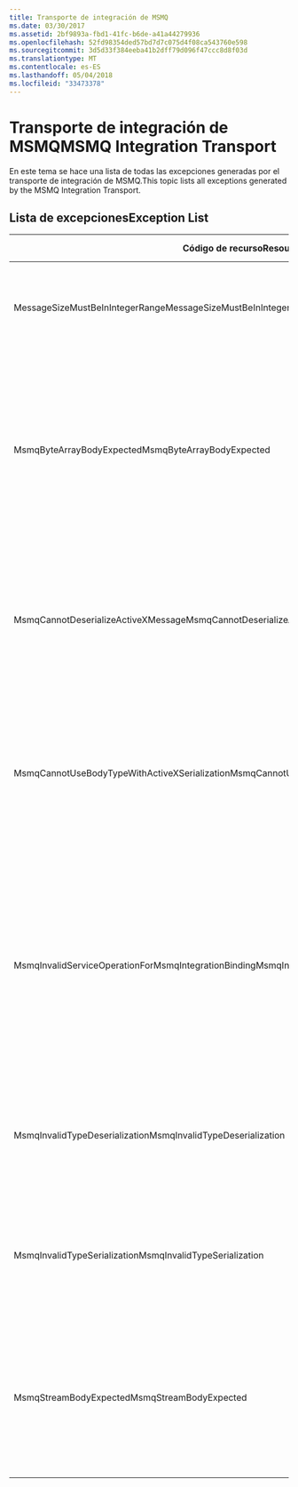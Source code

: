 ```yaml
---
title: Transporte de integración de MSMQ
ms.date: 03/30/2017
ms.assetid: 2bf9893a-fbd1-41fc-b6de-a41a44279936
ms.openlocfilehash: 52fd98354ded57bd7d7c075d4f08ca543760e598
ms.sourcegitcommit: 3d5d33f384eeba41b2dff79d096f47ccc8d8f03d
ms.translationtype: MT
ms.contentlocale: es-ES
ms.lasthandoff: 05/04/2018
ms.locfileid: "33473378"
---
```

# <a name="msmq-integration-transport"></a><span data-ttu-id="e4ee6-102">Transporte de integración de MSMQ</span><span class="sxs-lookup"><span data-stu-id="e4ee6-102">MSMQ Integration Transport</span></span>
<span data-ttu-id="e4ee6-103">En este tema se hace una lista de todas las excepciones generadas por el transporte de integración de MSMQ.</span><span class="sxs-lookup"><span data-stu-id="e4ee6-103">This topic lists all exceptions generated by the MSMQ Integration Transport.</span></span>  
  
## <a name="exception-list"></a><span data-ttu-id="e4ee6-104">Lista de excepciones</span><span class="sxs-lookup"><span data-stu-id="e4ee6-104">Exception List</span></span>  
  
|<span data-ttu-id="e4ee6-105">Código de recurso</span><span class="sxs-lookup"><span data-stu-id="e4ee6-105">Resource Code</span></span>|<span data-ttu-id="e4ee6-106">Cadena de recurso</span><span class="sxs-lookup"><span data-stu-id="e4ee6-106">Resource String</span></span>|  
|-------------------|---------------------|  
|<span data-ttu-id="e4ee6-107">MessageSizeMustBeInIntegerRange</span><span class="sxs-lookup"><span data-stu-id="e4ee6-107">MessageSizeMustBeInIntegerRange</span></span>|<span data-ttu-id="e4ee6-108">Este generador almacena en búfer los mensajes, por lo que los tamaños de los mensajes deben estar en el rango de un valor entero.</span><span class="sxs-lookup"><span data-stu-id="e4ee6-108">This factory buffers messages, so the message sizes must be in the range of an integer value.</span></span>|  
|<span data-ttu-id="e4ee6-109">MsmqByteArrayBodyExpected</span><span class="sxs-lookup"><span data-stu-id="e4ee6-109">MsmqByteArrayBodyExpected</span></span>|<span data-ttu-id="e4ee6-110">Se produjo una desigualdad entre el formato de serialización especificado y el cuerpo del mensaje de MSMQ.</span><span class="sxs-lookup"><span data-stu-id="e4ee6-110">A mismatch occurred between the specified serialization format and the body of the MSMQ message.</span></span> <span data-ttu-id="e4ee6-111">El mensaje no puede enviarse o recibirse.</span><span class="sxs-lookup"><span data-stu-id="e4ee6-111">The message cannot be sent or received.</span></span> <span data-ttu-id="e4ee6-112">El formato de serialización ByteArray requiere que el cuerpo del mensaje de MSMQ sea de tipo byte[].</span><span class="sxs-lookup"><span data-stu-id="e4ee6-112">The serialization format ByteArray requires the body of the MSMQ message to be of type byte[].</span></span>|  
|<span data-ttu-id="e4ee6-113">MsmqCannotDeserializeActiveXMessage</span><span class="sxs-lookup"><span data-stu-id="e4ee6-113">MsmqCannotDeserializeActiveXMessage</span></span>|<span data-ttu-id="e4ee6-114">Se ha producido un error de serialización de ActiveX.</span><span class="sxs-lookup"><span data-stu-id="e4ee6-114">An ActiveX serialization error occurred.</span></span> <span data-ttu-id="e4ee6-115">El mensaje no puede enviarse o recibirse.</span><span class="sxs-lookup"><span data-stu-id="e4ee6-115">The message cannot be sent or received.</span></span> <span data-ttu-id="e4ee6-116">El tipo de variante especificado para el cuerpo no coincide con el cuerpo del mensaje de MSMQ real.</span><span class="sxs-lookup"><span data-stu-id="e4ee6-116">The specified variant type for the body does not match the actual MSMQ message body.</span></span>|  
|<span data-ttu-id="e4ee6-117">MsmqCannotUseBodyTypeWithActiveXSerialization</span><span class="sxs-lookup"><span data-stu-id="e4ee6-117">MsmqCannotUseBodyTypeWithActiveXSerialization</span></span>|<span data-ttu-id="e4ee6-118">Las propiedades del mensaje no coinciden.</span><span class="sxs-lookup"><span data-stu-id="e4ee6-118">The properties of the message are mismatched.</span></span> <span data-ttu-id="e4ee6-119">El mensaje no puede enviarse o recibirse.</span><span class="sxs-lookup"><span data-stu-id="e4ee6-119">The message cannot be sent or received.</span></span> <span data-ttu-id="e4ee6-120">No se puede especificar la propiedad de mensaje BodyType si se utiliza el formato de serialización de ActiveX.</span><span class="sxs-lookup"><span data-stu-id="e4ee6-120">The BodyType message property cannot be specified if the ActiveX serialization format is used.</span></span>|  
|<span data-ttu-id="e4ee6-121">MsmqInvalidServiceOperationForMsmqIntegrationBinding</span><span class="sxs-lookup"><span data-stu-id="e4ee6-121">MsmqInvalidServiceOperationForMsmqIntegrationBinding</span></span>|<span data-ttu-id="e4ee6-122">Error en la validación de MsmqIntegrationBinding.</span><span class="sxs-lookup"><span data-stu-id="e4ee6-122">The MsmqIntegrationBinding validation failed.</span></span> <span data-ttu-id="e4ee6-123">No se puede iniciar el extremo de servicio.</span><span class="sxs-lookup"><span data-stu-id="e4ee6-123">The service endpoint cannot be started.</span></span> <span data-ttu-id="e4ee6-124">El enlace especificado no admite la firma del método para la operación de servicio especificada en el contrato especificado.</span><span class="sxs-lookup"><span data-stu-id="e4ee6-124">The specified binding does not support the method signature for the specified service operation in the specified contract.</span></span> <span data-ttu-id="e4ee6-125">Corrija la operación del servicio para utilizar MsmqIntegrationBinding.</span><span class="sxs-lookup"><span data-stu-id="e4ee6-125">Correct the service operation to use the MsmqIntegrationBinding.</span></span>|  
|<span data-ttu-id="e4ee6-126">MsmqInvalidTypeDeserialization</span><span class="sxs-lookup"><span data-stu-id="e4ee6-126">MsmqInvalidTypeDeserialization</span></span>|<span data-ttu-id="e4ee6-127">Se produjo un error en la serialización de ActiveX porque no se puede reconocer el formato de serialización.</span><span class="sxs-lookup"><span data-stu-id="e4ee6-127">The ActiveX serialization failed because the serialization format cannot be recognized.</span></span> <span data-ttu-id="e4ee6-128">El mensaje no puede enviarse o recibirse.</span><span class="sxs-lookup"><span data-stu-id="e4ee6-128">The message cannot be sent or received.</span></span>|  
|<span data-ttu-id="e4ee6-129">MsmqInvalidTypeSerialization</span><span class="sxs-lookup"><span data-stu-id="e4ee6-129">MsmqInvalidTypeSerialization</span></span>|<span data-ttu-id="e4ee6-130">No se reconoce el tipo de variante.</span><span class="sxs-lookup"><span data-stu-id="e4ee6-130">The variant type is not recognized.</span></span> <span data-ttu-id="e4ee6-131">Error en la serialización de ActiveX.</span><span class="sxs-lookup"><span data-stu-id="e4ee6-131">The ActiveX serialization failed.</span></span> <span data-ttu-id="e4ee6-132">El mensaje no puede enviarse o recibirse.</span><span class="sxs-lookup"><span data-stu-id="e4ee6-132">The message cannot be sent or received.</span></span> <span data-ttu-id="e4ee6-133">No se admite el tipo de variante especificado.</span><span class="sxs-lookup"><span data-stu-id="e4ee6-133">The specified variant type is not supported.</span></span>|  
|<span data-ttu-id="e4ee6-134">MsmqStreamBodyExpected</span><span class="sxs-lookup"><span data-stu-id="e4ee6-134">MsmqStreamBodyExpected</span></span>|<span data-ttu-id="e4ee6-135">El formato de serialización y el contenido del cuerpo no coinciden.</span><span class="sxs-lookup"><span data-stu-id="e4ee6-135">Mismatch between serialization format and body content.</span></span> <span data-ttu-id="e4ee6-136">El mensaje no se puede enviar ni recibir.</span><span class="sxs-lookup"><span data-stu-id="e4ee6-136">Message cannot be sent or received.</span></span> <span data-ttu-id="e4ee6-137">Solo un cuerpo de tipo secuencia se puede enviar o recibir utilizando el modo de serialización de secuencias.</span><span class="sxs-lookup"><span data-stu-id="e4ee6-137">Only a body of type stream can be sent or received using the stream serialization mode.</span></span>|
